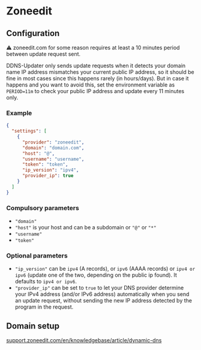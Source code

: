 # Zoneedit

## Configuration

⚠️ zoneedit.com for some reason requires at least a 10 minutes period between update request sent.

DDNS-Updater only sends update requests when it detects your domain name IP address mismatches your current public IP address,
so it should be fine in most cases since this happens rarely (in hours/days). But in case it happens and you want to avoid this,
set the environment variable as `PERIOD=11m` to check your public IP address and update every 11 minutes only.

### Example

```json
{
  "settings": [
    {
      "provider": "zoneedit",
      "domain": "domain.com",
      "host": "@",
      "username": "username",
      "token": "token",
      "ip_version": "ipv4",
      "provider_ip": true
    }
  ]
}
```

### Compulsory parameters

- `"domain"`
- `"host"` is your host and can be a subdomain or `"@"` or `"*"`
- `"username"`
- `"token"`

### Optional parameters

- `"ip_version"` can be `ipv4` (A records), or `ipv6` (AAAA records) or `ipv4 or ipv6` (update one of the two, depending on the public ip found). It defaults to `ipv4 or ipv6`.
- `"provider_ip"` can be set to `true` to let your DNS provider determine your IPv4 address (and/or IPv6 address) automatically when you send an update request, without sending the new IP address detected by the program in the request.

## Domain setup

[support.zoneedit.com/en/knowledgebase/article/dynamic-dns](https://support.zoneedit.com/en/knowledgebase/article/dynamic-dns)

